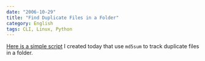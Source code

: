 ```yaml
---
date: "2006-10-29"
title: "Find Duplicate Files in a Folder"
category: English
tags: CLI, Linux, Python
---
```


[Here is a simple script](https://github.com/kdeldycke/scripts/blob/master/findDuplicates.py) I created today that use `md5sum` to track duplicate files in a folder.
